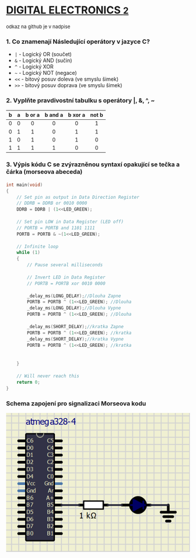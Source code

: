 # [DIGITAL ELECTRONICS <font size="5"> 2 </font>](https://github.com/jamo796/Digital-electronics-2/)
<font size="2"> odkaz na github je v nadpise </font>
 
### 1. Co znamenají Následující operátory v jazyce C?
   - ```|``` - Logický OR (součet)
   - ```&``` - Logický AND (sučin)
   - ```^``` - Logický XOR 
   - ```~``` - Logický NOT (negace)
   - ```<<``` - bitový posuv doleva (ve smyslu šimek)
   - ```>>``` - bitový posuv doprava (ve smyslu šimek)

### 2. Vyplňte pravdivostní tabulku s operátory <font size="3"> |, &, ^, ~ </font>


| **b** | **a** |**b or a** | **b and a** | **b xor a** | **not b** |
| :-: | :-: | :-: | :-: | :-: | :-: |
| 0 | 0 | 0 | 0 | 0 | 1 |
| 0 | 1 | 1 | 0 | 1 | 1 |
| 1 | 0 | 1 | 0 | 1 | 0 |
| 1 | 1 | 1 | 1 | 0 | 0 |


### 3. Výpis kódu C se zvýrazněnou syntaxí <font size="3"> opakující se tečka a čárka (morseova abeceda) </font>

```c
int main(void)
{
    // Set pin as output in Data Direction Register
    // DDRB = DDRB or 0010 0000
    DDRB = DDRB | (1<<LED_GREEN);

    // Set pin LOW in Data Register (LED off)
    // PORTB = PORTB and 1101 1111
    PORTB = PORTB & ~(1<<LED_GREEN);

    // Infinite loop
    while (1)
    {
        // Pause several milliseconds

        // Invert LED in Data Register
        // PORTB = PORTB xor 0010 0000

        _delay_ms(LONG_DELAY);//Dlouha Zapne
        PORTB = PORTB ^ (1<<LED_GREEN); //Dlouha
        _delay_ms(LONG_DELAY);//Dlouha Vypne
        PORTB = PORTB ^ (1<<LED_GREEN); //Dlouha

        _delay_ms(SHORT_DELAY);//kratka Zapne
        PORTB = PORTB ^ (1<<LED_GREEN); //kratka
        _delay_ms(SHORT_DELAY);//kratka Vypne
        PORTB = PORTB ^ (1<<LED_GREEN); //kratka


    }

    // Will never reach this
    return 0;
}

```

### Schema zapojení pro signalizaci Morseova kodu

![AT MEGA schematic](https://github.com/jamo796/Digital-electronics-2/blob/main/Labs/01-tools/img/ATmega%20obrazek.png)
